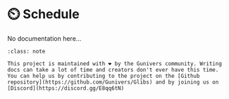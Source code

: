 # ⏲️ Schedule

No documentation here...

```{admonition} Help us to make this project better! 
:class: note

This project is maintained with ❤️ by the Gunivers community. Writing docs can take a lot of time and creators don't ever have this time. You can help us by contributing to the project on the [Github repository](https://github.com/Gunivers/Glibs) and by joining us on [Discord](https://discord.gg/E8qq6tN)
```